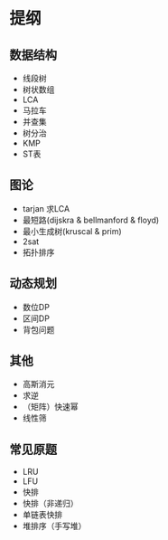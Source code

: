 # 提纲
## 数据结构
- 线段树
- 树状数组
- LCA
- 马拉车
- 并查集
- 树分治
- KMP
- ST表

## 图论
- tarjan 求LCA
- 最短路(dijskra & bellmanford & floyd)
- 最小生成树(kruscal & prim)
- 2sat
- 拓扑排序

## 动态规划
- 数位DP
- 区间DP
- 背包问题

## 其他
- 高斯消元
- 求逆
- （矩阵）快速幂
- 线性筛

## 常见原题

- LRU
- LFU
- 快排
- 快排（非递归）
- 单链表快排
- 堆排序（手写堆）